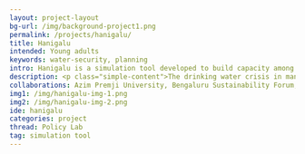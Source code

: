 ```yaml
---
layout: project-layout
bg-url: /img/background-project1.png
permalink: /projects/hanigalu/
title: Hanigalu
intended: Young adults
keywords: water-security, planning
intro: Hanigalu is a simulation tool developed to build capacity among young adults in water security planning by exploring different scenarios and trade-offs related to water security at the local level.
description: <p class="simple-content">The drinking water crisis in many parts of Bangalore during the summer of 2019, was just one reminder about the intersection of urban governance and management of a natural resource against the background of climate change. This is happening in a governance context where citizens often tend not to appreciate their important role in the management of various urban resources and services.</p> <p class="simple-content"> Constitutional provisions exist to involve citizens in the governance of a city, but we know that the utilization of these spaces has remained stunted. Similarly, methods and tools for citizen participation have remained largely underdeveloped. It is against this background that the project plans to pilot a training tool to engage and train young adults in understanding the aspects related to water security planning. </p>  <p class="simple-content"> Fields of View and Azim Premji University are undertaking this project as part of the Small Grants Programme by the Bengaluru Sustainability Forum. </p>
collaborations: Azim Premji University, Bengaluru Sustainability Forum, Architecture for Dialogue (AfD)
img1: /img/hanigalu-img-1.png
img2: /img/hanigalu-img-2.png
ide: hanigalu
categories: project
thread: Policy Lab
tag: simulation tool
---
```

